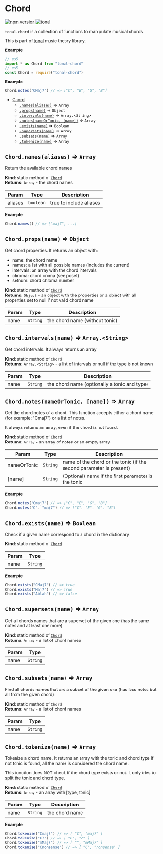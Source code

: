 <a name="module_Chord"></a>

# Chord
[![npm version](https://img.shields.io/npm/v/tonal-chord.svg)](https://www.npmjs.com/package/tonal-chord)
[![tonal](https://img.shields.io/badge/tonal-chord-yellow.svg)](https://www.npmjs.com/browse/keyword/tonal)

`tonal-chord` is a collection of functions to manipulate musical chords

This is part of [tonal](https://www.npmjs.com/package/tonal) music theory library.

**Example**  
```js
// es6
import * as Chord from "tonal-chord"
// es5
const Chord = require("tonal-chord")
```
**Example**  
```js
Chord.notes("CMaj7") // => ["C", "E", "G", "B"]
```

* [Chord](#module_Chord)
    * [`.names(aliases)`](#module_Chord.names) ⇒ <code>Array</code>
    * [`.props(name)`](#module_Chord.props) ⇒ <code>Object</code>
    * [`.intervals(name)`](#module_Chord.intervals) ⇒ <code>Array.&lt;String&gt;</code>
    * [`.notes(nameOrTonic, [name])`](#module_Chord.notes) ⇒ <code>Array</code>
    * [`.exists(name)`](#module_Chord.exists) ⇒ <code>Boolean</code>
    * [`.supersets(name)`](#module_Chord.supersets) ⇒ <code>Array</code>
    * [`.subsets(name)`](#module_Chord.subsets) ⇒ <code>Array</code>
    * [`.tokenize(name)`](#module_Chord.tokenize) ⇒ <code>Array</code>

<a name="module_Chord.names"></a>

## `Chord.names(aliases)` ⇒ <code>Array</code>
Return the available chord names

**Kind**: static method of [<code>Chord</code>](#module_Chord)  
**Returns**: <code>Array</code> - the chord names  

| Param | Type | Description |
| --- | --- | --- |
| aliases | <code>boolean</code> | true to include aliases |

**Example**  
```js
Chord.names() // => ["maj7", ...]
```
<a name="module_Chord.props"></a>

## `Chord.props(name)` ⇒ <code>Object</code>
Get chord properties. It returns an object with:

- name: the chord name
- names: a list with all possible names (includes the current)
- intervals: an array with the chord intervals
- chroma:  chord croma (see pcset)
- setnum: chord chroma number

**Kind**: static method of [<code>Chord</code>](#module_Chord)  
**Returns**: <code>Object</code> - an object with the properties or a object with all properties
set to null if not valid chord name  

| Param | Type | Description |
| --- | --- | --- |
| name | <code>String</code> | the chord name (without tonic) |

<a name="module_Chord.intervals"></a>

## `Chord.intervals(name)` ⇒ <code>Array.&lt;String&gt;</code>
Get chord intervals. It always returns an array

**Kind**: static method of [<code>Chord</code>](#module_Chord)  
**Returns**: <code>Array.&lt;String&gt;</code> - a list of intervals or null if the type is not known  

| Param | Type | Description |
| --- | --- | --- |
| name | <code>String</code> | the chord name (optionally a tonic and type) |

<a name="module_Chord.notes"></a>

## `Chord.notes(nameOrTonic, [name])` ⇒ <code>Array</code>
Get the chord notes of a chord. This function accepts either a chord name
(for example: "Cmaj7") or a list of notes.

It always returns an array, even if the chord is not found.

**Kind**: static method of [<code>Chord</code>](#module_Chord)  
**Returns**: <code>Array</code> - an array of notes or an empty array  

| Param | Type | Description |
| --- | --- | --- |
| nameOrTonic | <code>String</code> | name of the chord or the tonic (if the second parameter is present) |
| [name] | <code>String</code> | (Optional) name if the first parameter is the tonic |

**Example**  
```js
Chord.notes("Cmaj7") // => ["C", "E", "G", "B"]
Chord.notes("C", "maj7") // => ["C", "E", "G", "B"]
```
<a name="module_Chord.exists"></a>

## `Chord.exists(name)` ⇒ <code>Boolean</code>
Check if a given name correspond to a chord in the dictionary

**Kind**: static method of [<code>Chord</code>](#module_Chord)  

| Param | Type |
| --- | --- |
| name | <code>String</code> | 

**Example**  
```js
Chord.exists("CMaj7") // => true
Chord.exists("Maj7") // => true
Chord.exists("Ablah") // => false
```
<a name="module_Chord.supersets"></a>

## `Chord.supersets(name)` ⇒ <code>Array</code>
Get all chords names that are a superset of the given one
(has the same notes and at least one more)

**Kind**: static method of [<code>Chord</code>](#module_Chord)  
**Returns**: <code>Array</code> - a list of chord names  

| Param | Type |
| --- | --- |
| name | <code>String</code> | 

<a name="module_Chord.subsets"></a>

## `Chord.subsets(name)` ⇒ <code>Array</code>
Find all chords names that are a subset of the given one
(has less notes but all from the given chord)

**Kind**: static method of [<code>Chord</code>](#module_Chord)  
**Returns**: <code>Array</code> - a list of chord names  

| Param | Type |
| --- | --- |
| name | <code>String</code> | 

<a name="module_Chord.tokenize"></a>

## `Chord.tokenize(name)` ⇒ <code>Array</code>
Tokenize a chord name. It returns an array with the tonic and chord type
If not tonic is found, all the name is considered the chord name.

This function does NOT check if the chord type exists or not. It only tries
to split the tonic and chord type.

**Kind**: static method of [<code>Chord</code>](#module_Chord)  
**Returns**: <code>Array</code> - an array with [type, tonic]  

| Param | Type | Description |
| --- | --- | --- |
| name | <code>String</code> | the chord name |

**Example**  
```js
Chord.tokenize("Cmaj7") // => [ "C", "maj7" ]
Chord.tokenize("C7") // => [ "C", "7" ]
Chord.tokenize("mMaj7") // => [ "", "mMaj7" ]
Chord.tokenize("Cnonsense") // => [ "C", "nonsense" ]
```
